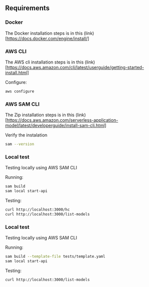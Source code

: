 
## Requirements

### Docker

The Docker installation steps is in this (link)[https://docs.docker.com/engine/install/]


### AWS CLI

The AWS cli installation steps is in this (link)[https://docs.aws.amazon.com/cli/latest/userguide/getting-started-install.html]

Configure: 
```bash
aws configure
```

### AWS SAM CLI

The Zip installation steps is in this (link)[https://docs.aws.amazon.com/serverless-application-model/latest/developerguide/install-sam-cli.html]

Verify the instalation
```bash
sam --version
```


### Local test
Testing locally using AWS SAM CLI

Running:  
```bash
sam build
sam local start-api
```

Testing:
```bash
curl http://localhost:3000/hc
curl http://localhost:3000/list-models
```

### Local test
Testing locally using AWS SAM CLI

Running:  
```bash
sam build --template-file tests/template.yaml
sam local start-api
```

Testing:
```bash
curl http://localhost:3000/list-models
```
